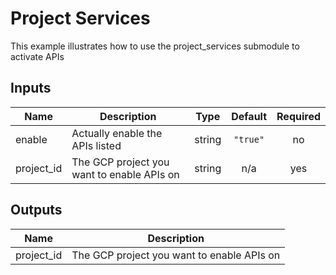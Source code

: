 # Project Services

This example illustrates how to use the project_services submodule to activate APIs

<!-- BEGINNING OF PRE-COMMIT-TERRAFORM DOCS HOOK -->
## Inputs

| Name | Description | Type | Default | Required |
|------|-------------|:----:|:-----:|:-----:|
| enable | Actually enable the APIs listed | string | `"true"` | no |
| project\_id | The GCP project you want to enable APIs on | string | n/a | yes |

## Outputs

| Name | Description |
|------|-------------|
| project\_id | The GCP project you want to enable APIs on |

<!-- END OF PRE-COMMIT-TERRAFORM DOCS HOOK -->
